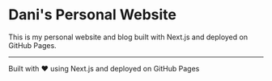 # Dani's Personal Website

This is my personal website and blog built with Next.js and deployed on GitHub Pages.

---

Built with ❤️ using Next.js and deployed on GitHub Pages
